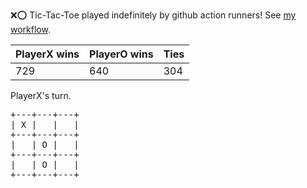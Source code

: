 :x::o: Tic-Tac-Toe played indefinitely by github action runners! See [my workflow](.github/workflows/play.yaml).

|PlayerX wins|PlayerO wins|Ties|
|-|-|-|
|729|640|304|

PlayerX's turn.

<pre>
+---+---+---+
| X |   |   |
+---+---+---+
|   | O |   |
+---+---+---+
|   | O |   |
+---+---+---+
</pre>